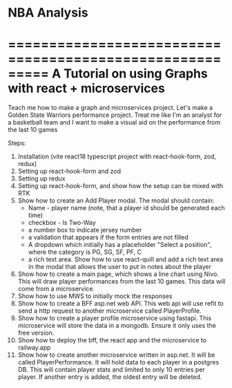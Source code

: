 # NBA Analysis
=========================================================
A Tutorial on using Graphs with react + microservices
=========================================================

Teach me how to make a graph and microservices project. Let's make a Golden State Warriors performance project. Treat me
like I'm an analyst for a basketball team and I want to make a visual aid on the performance from the last 10 games

Steps:
1. Installation (vite react18 typescript project with react-hook-form, zod, redux)
2. Setting up react-hook-form and zod
3. Setting up redux
4. Setting up react-hook-form, and show how the setup can be mixed with RTK
5. Show how to create an Add Player modal. The modal should contain:
	- Name - player name (note, that a player id should be generated each time)
	- checkbox - Is Two-Way
	- a number box to indicate jersey number
	- a validation that appears if the form entries are not filled
	- A dropdown which initially has a placeholder "Select a position", where the category is PG, SG, SF, PF, C
	- a rich text area. Show how to use react-quill and add a rich text area in the modal that allows the user to put in notes about the player
6. Show how to create a main page, which shows a line chart using Nivo. This will draw player performances from the last 10 games. This data will come from a microservice.
7. Show how to use MWS to initially mock the responses
8. Show how to create a BFF asp.net web API. This web api will use refit to send a http request to another microservice called PlayerProfile.
9. Show how to create a player profile microservice using fastapi. This microservice will store the data in a mongodb. Ensure it only uses the free version.
10. Show how to deploy the bff, the react app and the microservice to railway.app
11. Show how to create another microservice written in asp.net. It will be called PlayerPerformance. It will hold data to each player in a postgres DB. This will contain player stats and limited to only 10 entries per player. If another entry is added, the oldest entry will be deleted.

